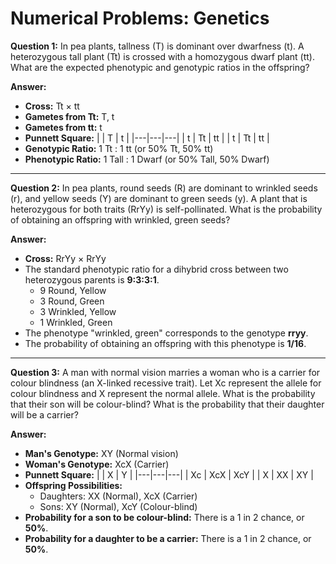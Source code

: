 # Numerical Problems: Genetics

**Question 1:** In pea plants, tallness (T) is dominant over dwarfness (t). A heterozygous tall plant (Tt) is crossed with a homozygous dwarf plant (tt). What are the expected phenotypic and genotypic ratios in the offspring?

**Answer:**
*   **Cross:** Tt × tt
*   **Gametes from Tt:** T, t
*   **Gametes from tt:** t
*   **Punnett Square:**
| | T | t |
|---|---|---|
| t | Tt | tt |
| t | Tt | tt |
*   **Genotypic Ratio:** 1 Tt : 1 tt (or 50% Tt, 50% tt)
*   **Phenotypic Ratio:** 1 Tall : 1 Dwarf (or 50% Tall, 50% Dwarf)

---

**Question 2:** In pea plants, round seeds (R) are dominant to wrinkled seeds (r), and yellow seeds (Y) are dominant to green seeds (y). A plant that is heterozygous for both traits (RrYy) is self-pollinated. What is the probability of obtaining an offspring with wrinkled, green seeds?

**Answer:**
*   **Cross:** RrYy × RrYy
*   The standard phenotypic ratio for a dihybrid cross between two heterozygous parents is **9:3:3:1**.
    *   9 Round, Yellow
    *   3 Round, Green
    *   3 Wrinkled, Yellow
    *   1 Wrinkled, Green
*   The phenotype "wrinkled, green" corresponds to the genotype **rryy**.
*   The probability of obtaining an offspring with this phenotype is **1/16**.

---

**Question 3:** A man with normal vision marries a woman who is a carrier for colour blindness (an X-linked recessive trait). Let Xc represent the allele for colour blindness and X represent the normal allele. What is the probability that their son will be colour-blind? What is the probability that their daughter will be a carrier?

**Answer:**
*   **Man's Genotype:** XY (Normal vision)
*   **Woman's Genotype:** XcX (Carrier)
*   **Punnett Square:**
| | X | Y |
|---|---|---|
| Xc | XcX | XcY |
| X | XX | XY |
*   **Offspring Possibilities:**
    *   Daughters: XX (Normal), XcX (Carrier)
    *   Sons: XY (Normal), XcY (Colour-blind)
*   **Probability for a son to be colour-blind:** There is a 1 in 2 chance, or **50%**.
*   **Probability for a daughter to be a carrier:** There is a 1 in 2 chance, or **50%**.
